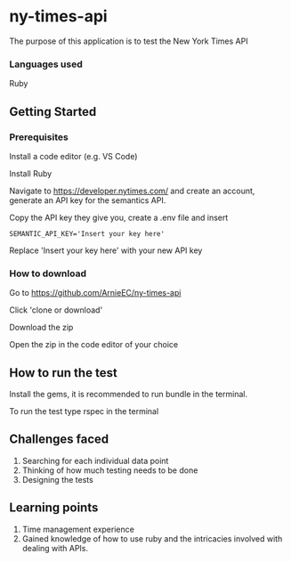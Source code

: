 # ny-times-api

The purpose of this application is to test the New York Times API

### Languages used

Ruby

## Getting Started

### Prerequisites

Install a code editor (e.g. VS Code)

Install Ruby

Navigate to https://developer.nytimes.com/ and create an account, generate an API key for the semantics API.

Copy the API key they give you, create a .env file and insert

```
SEMANTIC_API_KEY='Insert your key here'
```

Replace 'Insert your key here' with your new API key

### How to download

Go to https://github.com/ArnieEC/ny-times-api

Click 'clone or download'

Download the zip

Open the zip in the code editor of your choice

## How to run the test

Install the gems, it is recommended to run bundle in the terminal.

To run the test type rspec in the terminal

## Challenges faced

1. Searching for each individual data point
2. Thinking of how much testing needs to be done
3. Designing the tests

## Learning points

1. Time management experience
2. Gained knowledge of how to use ruby and the intricacies involved with dealing with APIs.